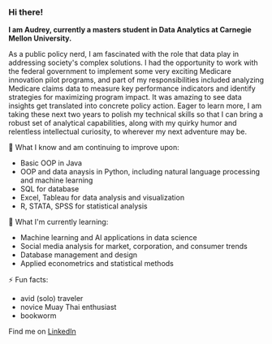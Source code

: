 ### Hi there! 

**I am Audrey, currently a masters student in Data Analytics at Carnegie Mellon University.** 

As a public policy nerd, I am fascinated with the role that data play in addressing society's complex solutions. I had the opportunity to work with the federal government to implement some very exciting Medicare innovation pilot programs, and part of my responsibilities included analyzing Medicare claims data to measure key performance indicators and identify strategies for maximizing program impact. It was amazing to see data insights get translated into concrete policy action. Eager to learn more, I am taking these next two years to polish my technical skills so that I can bring a robust set of analytical capabilities, along with my quirky humor and relentless intellectual curiosity, to wherever my next adventure may be. 

🔭 What I know and am continuing to improve upon: 
- Basic OOP in Java
- OOP and data anaysis in Python, including natural language processing and machine learning  
- SQL for database 
- Excel, Tableau for data analysis and visualization
- R, STATA, SPSS for statistical analysis 

🌱 What I'm currently learning:
- Machine learning and AI applications in data science 
- Social media analysis for market, corporation, and consumer trends 
- Database management and design
- Applied econometrics and statistical methods 

⚡ Fun facts:
- avid (solo) traveler
- novice Muay Thai enthusiast 
- bookworm 

Find me on [LinkedIn](www.linkedin.com/in/audrey-zhang)

<!--
**aud-z/aud-z** is a ✨ _special_ ✨ repository because its `README.md` (this file) appears on your GitHub profile.

Here are some ideas to get you started:

- 🔭 I’m currently working on ...
- 🌱 I’m currently learning ...
- 👯 I’m looking to collaborate on ...
- 🤔 I’m looking for help with ...
- 💬 Ask me about ...
- 📫 How to reach me: ...
- 😄 Pronouns: ...
- ⚡ Fun fact: ...
-->
